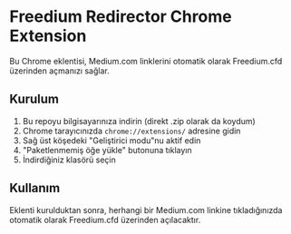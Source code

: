# Freedium Redirector Chrome Extension

Bu Chrome eklentisi, Medium.com linklerini otomatik olarak Freedium.cfd üzerinden açmanızı sağlar.

## Kurulum

1. Bu repoyu bilgisayarınıza indirin (direkt .zip olarak da koydum)
2. Chrome tarayıcınızda `chrome://extensions/` adresine gidin
3. Sağ üst köşedeki "Geliştirici modu"nu aktif edin
4. "Paketlenmemiş öğe yükle" butonuna tıklayın
5. İndirdiğiniz klasörü seçin

## Kullanım

Eklenti kurulduktan sonra, herhangi bir Medium.com linkine tıkladığınızda otomatik olarak Freedium.cfd üzerinden açılacaktır.

